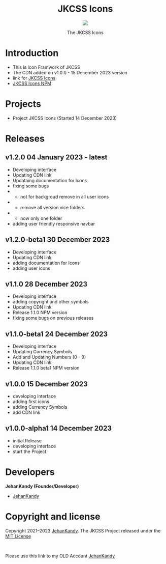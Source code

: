 <h1 align="center"> JKCSS Icons </h1>
<p align="center"><img src="https://avatars.githubusercontent.com/u/111488170?s=200&v=4"></p>

<p align="center">The JKCSS Icons</p>

# Introduction

- This is Icon Framwork of JKCSS
- The CDN added on v1.0.0 - 15 December 2023 version
- link for [JKCSS Icons](https://jkcss-css-framework.github.io/JKCSS-Icons/site/content/docs/)
- [JKCSS Icons NPM](https://www.npmjs.com/package/@jehankandy/jkcss-icons)

# Projects

- Project JKCSS Icons (Started 14 December 2023)

# Releases

## v1.2.0 04 January 2023 - latest

- Developing interface
- Updating CDN link
- Updataing documentation for Icons
- fixing some bugs
- - not for backgroud remove in all user icons
- - remove all version vice folders
- - now only one folder
- adding user friendly responsive navbar

## v1.2.0-beta1 30 December 2023

- Developing interface
- Updating CDN link
- adding documentation for Icons
- adding user icons

## v1.1.0 28 December 2023

- Developing interface
- adding copyright and other symbols
- Updating CDN link
- Release 1.1.0 NPM version
- fixing some bugs on previous releases

## v1.1.0-beta1 24 December 2023

- Developing interface
- Updating Currency Symbols
- Add and Updating Numbers (0 - 9)
- Updating CDN link
- Release 1.1.0 beta1 NPM version

## v1.0.0 15 December 2023

- developing interface
- adding first icons
- adding Currency Symbols
- add CDN link


## v1.0.0-alpha1 14 December 2023

- initial Release
- developing interface
- start the Project


# Developers
 
 <b>JehanKandy (Founder/Developer)</b>
 
  - [JehanKandy](https://github.com/JehanKandy)




# Copyright and license

Copyright 2021–2023 [JehanKandy](https://github.com/JehanKandy). The JKCSS Project released under the [MIT License](https://github.com/JKCSS/JKCSS-Framework/blob/main/LICENSE)

 
<br>
 
Please use this link to my OLD Account [JehanKandy](https://github.com/JehanKandy)